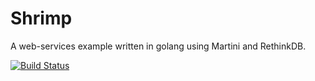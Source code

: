 # Shrimp

A web-services example written in golang using Martini and RethinkDB.

[![Build Status](https://travis-ci.org/keighl/shrimp.svg)](https://travis-ci.org/keighl/shrimp)